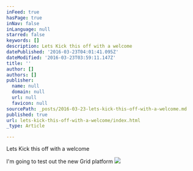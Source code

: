 ```yaml
---
inFeed: true
hasPage: true
inNav: false
inLanguage: null
starred: false
keywords: []
description: Lets Kick this off with a welcome
datePublished: '2016-03-23T04:01:41.095Z'
dateModified: '2016-03-23T03:59:11.147Z'
title: ''
author: []
authors: []
publisher:
  name: null
  domain: null
  url: null
  favicon: null
sourcePath: _posts/2016-03-23-lets-kick-this-off-with-a-welcome.md
published: true
url: lets-kick-this-off-with-a-welcome/index.html
_type: Article

---
```

Lets Kick this off with a welcome

I'm going to test out the new Grid platform
![](https://the-grid-user-content.s3-us-west-2.amazonaws.com/c27aae1d-bfa5-45c0-b5f9-219e8ae3ea40.jpg)